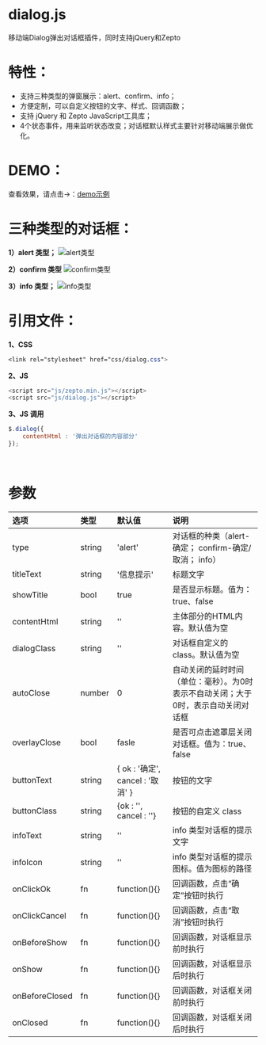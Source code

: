 # dialog.js
移动端Dialog弹出对话框插件，同时支持jQuery和Zepto

# 特性：
+ 支持三种类型的弹窗展示：alert、confirm、info；
+ 方便定制，可以自定义按钮的文字、样式、回调函数；
+ 支持 jQuery 和 Zepto JavaScript工具库；
+ 4个状态事件，用来监听状态改变；对话框默认样式主要针对移动端展示做优化。

# DEMO：
查看效果，请点击→：[demo示例](http://sufangyu.github.io/project/dialog/)


# 三种类型的对话框：
**1）alert 类型；**
![alert类型](http://7xp00j.com1.z0.glb.clouddn.com/static/images/dialog-plugin-01.jpg)

**2）confirm 类型**
![confirm类型](http://7xp00j.com1.z0.glb.clouddn.com/static/images/dialog-plugin-02.jpg)

**3）info 类型；**
![info类型](http://7xp00j.com1.z0.glb.clouddn.com/static/images/dialog-plugin-03.jpg)


# 引用文件：

**1、CSS**
``` css
<link rel="stylesheet" href="css/dialog.css">
```
**2、JS**
``` javascript
<script src="js/zepto.min.js"></script>
<script src="js/dialog.js"></script>
```
**3、JS 调用**
``` javascript
$.dialog({
    contentHtml : '弹出对话框的内容部分'
});
 ```

 <br />
 
# 参数
| 选项            | 类型    |  默认值  |  说明  |
| :--------       | :-----  | :----    | :----  |
| type            | string  | 'alert'  |  对话框的种类（alert-确定； confirm-确定/取消； info）|
|titleText 	      | string  | '信息提示' | 标题文字|
|showTitle 	      | bool    | true       | 是否显示标题。值为：true、false|
|contentHtml      | string  | ''         | 主体部分的HTML内容。默认值为空|
|dialogClass      | string  | ''         | 对话框自定义的 class。默认值为空|
|autoClose 	      | number  | 0          | 自动关闭的延时时间（单位：毫秒）。为0时表示不自动关闭；大于0时，表示自动关闭对话框|
|overlayClose     | bool    | fasle      | 是否可点击遮罩层关闭对话框。值为：true、false|
|buttonText       | string  | { ok : '确定', cancel : '取消' } | 按钮的文字|
|buttonClass      | string  | {ok : '',  cancel : ''}          | 按钮的自定义 class|
|infoText         | string  | ''            |info 类型对话框的提示文字|
|infoIcon         | string  | ''            |info 类型对话框的提示图标。值为图标的路径|
|onClickOk        | fn      | function(){} 	| 回调函数，点击“确定”按钮时执行|
|onClickCancel    | fn      | function(){}  | 回调函数，点击“取消”按钮时执行|
|onBeforeShow     | fn      | function(){}  | 回调函数，对话框显示前时执行|
|onShow 	      | fn      | function(){} 	| 回调函数，对话框显示后时执行|
|onBeforeClosed   | fn      | function(){}  | 回调函数，对话框关闭前时执行|
|onClosed 	      | fn      | function(){} 	| 回调函数，对话框关闭后时执行|
